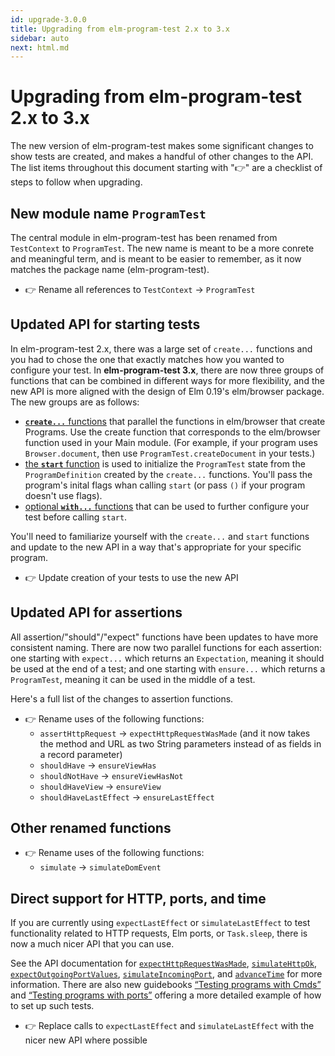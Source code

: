 ```yaml
---
id: upgrade-3.0.0
title: Upgrading from elm-program-test 2.x to 3.x
sidebar: auto
next: html.md
---
```


# Upgrading from elm-program-test 2.x to 3.x

The new version of elm-program-test makes some significant changes to show tests are created,
and makes a handful of other changes to the API.
The list items throughout this document starting with "👉" are a checklist of steps to follow when upgrading.


## New module name `ProgramTest`

The central module in elm-program-test has been renamed from `TestContext` to `ProgramTest`.
The new name is meant to be a more conrete and meaningful term,
and is meant to be easier to remember, as it now matches the package name (elm-program-test).

- 👉 Rename all references to `TestContext` -> `ProgramTest`


## Updated API for starting tests

In elm-program-test 2.x, there was a large set of `create...` functions
and you had to chose the one that exactly matches how you wanted to configure your test.
In **elm-program-test 3.x**, there are now three groups of functions that can be combined in different ways for more flexibility, and the new API is more aligned with the design of Elm 0.19's elm/browser package.  The new groups are as follows:

- [**`create...`** functions](https://package.elm-lang.org/packages/avh4/elm-program-test/latest/ProgramTest#creating-program-definitions) that parallel the functions in elm/browser that create Programs.  Use the create function that corresponds to the elm/browser function used in your Main module.  (For example, if your program uses `Browser.document`, then use `ProgramTest.createDocument` in your tests.)
- [the **`start`** function](https://package.elm-lang.org/packages/avh4/elm-program-test/latest/ProgramTest#start) is used to initialize the `ProgramTest` state from the `ProgramDefinition` created by the `create...` functions.  You'll pass the program's inital flags whan calling `start` (or pass `()` if your program doesn't use flags).
- [optional **`with...`** functions](https://package.elm-lang.org/packages/avh4/elm-program-test/latest/ProgramTest#options) that can be used to further configure your test before calling `start`.

You'll need to familiarize yourself with the `create...` and `start` functions
and update to the new API in a way that's appropriate for your specific program.

- 👉 Update creation of your tests to use the new API


## Updated API for assertions

All assertion/"should"/"expect" functions have been updates to have more consistent naming.
There are now two parallel functions for each assertion:
one starting with `expect...` which returns an `Expectation`, meaning it should be used at the end of a test;
and one starting with `ensure...` which returns a `ProgramTest`, meaning it can be used in the middle of a test.

Here's a full list of the changes to assertion functions.

- 👉 Rename uses of the following functions:
  - `assertHttpRequest` -> `expectHttpRequestWasMade` (and it now takes the method and URL as two String parameters instead of as fields in a record parameter)
  - `shouldHave` -> `ensureViewHas`
  - `shouldNotHave` -> `ensureViewHasNot`
  - `shouldHaveView` -> `ensureView`
  - `shouldHaveLastEffect` -> `ensureLastEffect`


## Other renamed functions

- 👉 Rename uses of the following functions:
  - `simulate` -> `simulateDomEvent`


## Direct support for HTTP, ports, and time

If you are currently using `expectLastEffect` or `simulateLastEffect`
to test functionality related to HTTP requests, Elm ports, or `Task.sleep`,
there is now a much nicer API that you can use.

See the API documentation for
[`expectHttpRequestWasMade`](https://package.elm-lang.org/packages/avh4/elm-program-test/latest/ProgramTest#expectHttpRequestWasMade),
[`simulateHttpOk`](https://package.elm-lang.org/packages/avh4/elm-program-test/latest/ProgramTest#simulateHttpOk),
[`expectOutgoingPortValues`](https://package.elm-lang.org/packages/avh4/elm-program-test/latest/ProgramTest#expectOutgoingPortValues),
[`simulateIncomingPort`](https://package.elm-lang.org/packages/avh4/elm-program-test/latest/ProgramTest#simulateIncomingPort),
and [`advanceTime`](https://package.elm-lang.org/packages/avh4/elm-program-test/latest/ProgramTest#advanceTime) for more information.
There are also new guidebooks [“Testing programs with Cmds”](cmds.html)
and [“Testing programs with ports”](ports.html)
offering a more detailed example of how to set up such tests.

- 👉 Replace calls to `expectLastEffect` and `simulateLastEffect` with the nicer new API where possible
